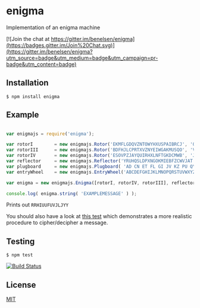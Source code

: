 # enigma

Implementation of an enigma machine

[![Join the chat at https://gitter.im/benelsen/enigma](https://badges.gitter.im/Join%20Chat.svg)](https://gitter.im/benelsen/enigma?utm_source=badge&utm_medium=badge&utm_campaign=pr-badge&utm_content=badge)

## Installation

    $ npm install enigma

## Example

```js

var enigmajs = require('enigma');

var rotorI        = new enigmajs.Rotor('EKMFLGDQVZNTOWYHXUSPAIBRCJ', 'Q');
var rotorIII      = new enigmajs.Rotor('BDFHJLCPRTXVZNYEIWGAKMUSQO', 'V');
var rotorIV       = new enigmajs.Rotor('ESOVPZJAYQUIRHXLNFTGKDCMWB', 'J');
var reflector     = new enigmajs.Reflector('YRUHQSLDPXNGOKMIEBFZCWVJAT');
var plugboard     = new enigmajs.Plugboard( 'AD CN ET FL GI JV KZ PU QY WX' );
var entryWheel    = new enigmajs.EntryWheel('ABCDEFGHIJKLMNOPQRSTUVWXYZ');

var enigma = new enigmajs.Enigma([rotorI, rotorIV, rotorIII], reflector, plugboard, entryWheel);

console.log( enigma.string( 'EXAMPLEMESSAGE' ) );
```
Prints out `RRHIUUFUVJLJYY`

You should also have a look at [this test](test/enigma-realmessage.js) which demonstrates a more realistic procedure to cipher/decipher a message.

## Testing

    $ npm test

  [![Build Status](https://travis-ci.org/benelsen/enigma.png?branch=master)](https://travis-ci.org/benelsen/enigma)

## License

[MIT](LICENSE)
